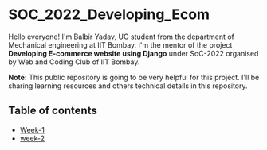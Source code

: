 # SOC_2022_Developing_Ecom

Hello everyone! I'm Balbir Yadav, UG student from the department of Mechanical engineering at IIT Bombay. I'm the mentor of the project  **Developing E-commerce website using Django** under SoC-2022 organised by Web and Coding Club of IIT Bombay. 

**Note:** This public repository is going to be very helpful for this project. I'll be sharing learning resources and others technical details in this repository. 

## Table of contents
- [Week-1](Week-1#week1)
- [week-2](Week-2#week2)
